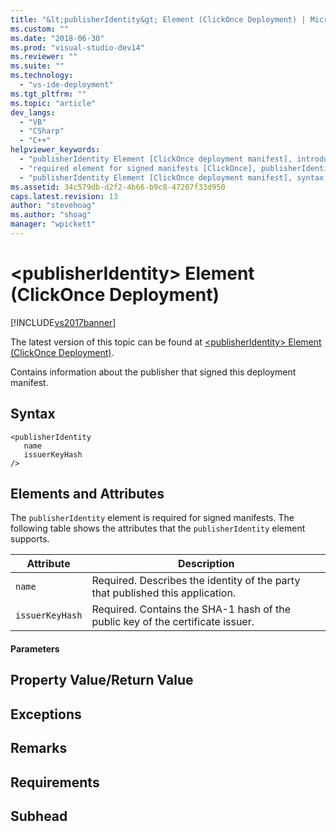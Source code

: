 ```yaml
---
title: "&lt;publisherIdentity&gt; Element (ClickOnce Deployment) | Microsoft Docs"
ms.custom: ""
ms.date: "2018-06-30"
ms.prod: "visual-studio-dev14"
ms.reviewer: ""
ms.suite: ""
ms.technology: 
  - "vs-ide-deployment"
ms.tgt_pltfrm: ""
ms.topic: "article"
dev_langs: 
  - "VB"
  - "CSharp"
  - "C++"
helpviewer_keywords: 
  - "publisherIdentity Element [ClickOnce deployment manifest], introduction"
  - "required element for signed manifests [ClickOnce], publisherIdentity Element"
  - "publisherIdentity Element [ClickOnce deployment manifest], syntax, elements, and attributes"
ms.assetid: 34c579db-d2f2-4b66-b9c8-47207f33d950
caps.latest.revision: 13
author: "stevehoag"
ms.author: "shoag"
manager: "wpickett"
---
```

# &lt;publisherIdentity&gt; Element (ClickOnce Deployment)
[!INCLUDE[vs2017banner](../includes/vs2017banner.md)]

The latest version of this topic can be found at [&lt;publisherIdentity&gt; Element (ClickOnce Deployment)](https://docs.microsoft.com/visualstudio/deployment/publisheridentity-element-clickonce-deployment).  
  
Contains information about the publisher that signed this deployment manifest.  
  
## Syntax  
  
```  
<publisherIdentity  
   name  
   issuerKeyHash  
/>  
```  
  
## Elements and Attributes  
 The `publisherIdentity` element is required for signed manifests. The following table shows the attributes that the `publisherIdentity` element supports.  
  
|Attribute|Description|  
|---------------|-----------------|  
|`name`|Required. Describes the identity of the party that published this application.|  
|`issuerKeyHash`|Required. Contains the SHA-1 hash of the public key of the certificate issuer.|  
  
#### Parameters  
  
## Property Value/Return Value  
  
## Exceptions  
  
## Remarks  
  
## Requirements  
  
## Subhead




